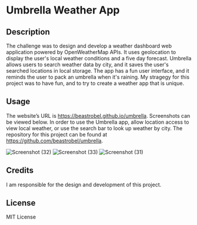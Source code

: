 # Umbrella Weather App

## Description
The challenge was to design and develop a weather dashboard web application powered by OpenWeatherMap APIs. It uses geolocation to display the user's local weather conditions and a five day forecast. Umbrella allows users to search weather data by city, and it saves the user's searched locations in local storage. The app has a fun user interface, and it reminds the user to pack an umbrella when it's raining. My stragegy for this project was to have fun, and to try to create a weather app that is unique.

## Usage
The website’s URL is https://beastrobel.github.io/umbrella. Screenshots can be viewed below. In order to use the Umbrella app, allow location access to view local weather, or use the search bar to look up weather by city. The repository for this project can be found at https://github.com/beastrobel/umbrella.

![Screenshot (32)](https://github.com/beastrobel/umbrella/assets/137853377/2df5dc6e-0055-4012-a393-0e79356ac23e)
![Screenshot (33)](https://github.com/beastrobel/umbrella/assets/137853377/fe0be67f-7d71-442e-b2a8-96b1b46c4208)
![Screenshot (31)](https://github.com/beastrobel/umbrella/assets/137853377/ef5f7dec-f061-4c5c-a36a-5802f583211b)

## Credits
I am responsible for the design and development of this project.

## License
MIT License
